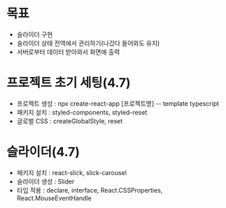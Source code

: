 # 목표
- 슬라이더 구현
- 슬라이더 상태 전역에서 관리하기(나갔다 들어와도 유지)
- 서버로부터 데이터 받아와서 화면에 출력

# 프로젝트 초기 세팅(4.7)
- 프로젝트 생성 : npx create-react-app [프로젝트명] -- template typescript
- 패키지 설치 : styled-components, styled-reset
- 글로벌 CSS : createGlobalStyle, reset

# 슬라이더(4.7)
- 패키지 설치 : react-slick, slick-carousel
- 슬라이더 생성 : Slider
- 타입 적용 : declare, interface, React.CSSProperties, React.MouseEventHandle<HTMLDivElement>
